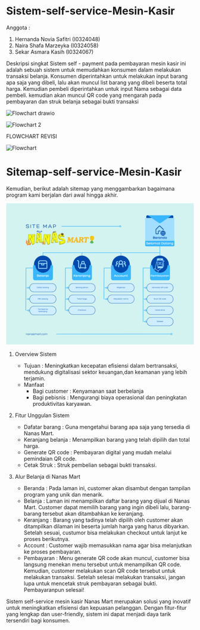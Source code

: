 # Sistem-self-service-Mesin-Kasir
Anggota :
1. Hernanda Novia Safitri (I0324048)
2. Naira Shafa Marzeyka (I0324058)
3. Sekar Asmara Kasih (I0324067)

Deskripsi singkat
Sistem self - payment pada pembayaran mesin kasir ini adalah sebuah sistem untuk memudahkan konsumen dalam melakukan transaksi belanja. Konsumen diperintahkan untuk melakukan input barang apa saja yang dibeli, lalu akan muncul list barang yang dibeli beserta total harga. Kemudian pembeli diperintahkan untuk input Nama sebagai data pembeli. kemudian akan muncul QR code yang mengarah pada pembayaran dan struk belanja sebagai bukti transaksi

![Flowchart drawio](https://github.com/user-attachments/assets/fe90d2dc-a4d6-4510-8718-2bbbe4bdc42c)

![Flowchart 2](https://github.com/user-attachments/assets/7df1d742-53f2-4db4-9c3b-d2c469b7a9c2)

FLOWCHART REVISI

![Flowchart](https://github.com/user-attachments/assets/9618e107-6043-4922-97ff-bdea3d961b9d)


# Sitemap-self-service-Mesin-Kasir
Kemudian, berikut adalah sitemap yang menggambarkan bagaimana program kami berjalan dari awal hingga akhir.

![alt text](https://github.com/hernandanovia/Sistem-self-service-Mesin-Kasir/blob/main/Nanas%20Mart%20Sitemap.png?raw=true)

1. Overview Sistem
   * Tujuan : Meningkatkan kecepatan efisiensi dalam bertransaksi, mendukung digitalisasi sektor keuangan,dan keamanan yang lebih terjamin.
   * Manfaat
     - Bagi customer : Kenyamanan saat berbelanja
     - Bagi pebisnis : Mengurangi biaya operasional dan peningkatan produktivitas karyawan.
    
2. Fitur Unggulan Sistem
   * Dafatar barang : Guna mengetahui barang apa saja yang tersedia di Nanas Mart.
   * Keranjang belanja : Menampilkan barang yang telah dipilih dan total harga.
   * Generate QR code : Pembayaran digital yang mudah melalui pemindaian QR code.
   * Cetak Struk : Struk pembelian sebagai bukti transaksi.

4. Alur Belanja di Nanas Mart
   * Beranda    : Pada laman ini, customer akan disambut dengan tampilan program yang unik dan menarik.
   * Belanja    : Laman ini menampilkan daftar barang yang dijual di Nanas Mart. Customer dapat memilih barang yang ingin dibeli lalu, barang-barang tersebut akan                    ditambahkan ke keranjang.
   * Keranjang  : Barang yang tadinya telah dipilih oleh customer akan ditampilkan dilaman ini beserta jumlah harga yang harus dibyarkan. Setelah sesuai, custumor                    bisa melakukan checkout untuk lanjut ke proses berikutnya.
   * Account    : Customer wajib memasukkan nama agar bisa melanjutkan ke proses pembayaran.
   * Pembayaran : Menu generate QR code akan muncul, customer bisa langsung menekan menu tersebut untuk menampilkan QR code. Kemudian, customer melakukan scan QR                     code tersebut untuk melakukan transaksi. Setelah selesai melakukan transaksi, jangan lupa untuk mencetak struk pembayaran sebagai bukti.                            Pembayaranpun selesai!

Sistem self-service mesin kasir Nanas Mart merupakan solusi yang inovatif untuk meningkatkan efisiensi dan kepuasan pelanggan. Dengan fitur-fitur yang lengkap dan user-friendly, sistem ini dapat menjadi daya tarik tersendiri bagi konsumen.

